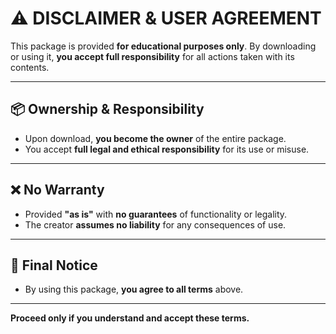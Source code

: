# ⚠️ DISCLAIMER & USER AGREEMENT

This package is provided **for educational purposes only**. By downloading or using it, **you accept full responsibility** for all actions taken with its contents.

---

## 📦 Ownership & Responsibility
- Upon download, **you become the owner** of the entire package.
- You accept **full legal and ethical responsibility** for its use or misuse.

---

## ❌ No Warranty
- Provided **"as is"** with **no guarantees** of functionality or legality.
- The creator **assumes no liability** for any consequences of use.

---

## 🧾 Final Notice
- By using this package, **you agree to all terms** above.

---
**Proceed only if you understand and accept these terms.**

